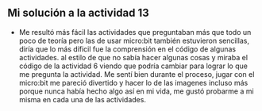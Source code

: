 <!-- Análisis del proceso de aprendizaje
Enunciado: describe tu proceso de aprendizaje durante esta unidad. ¿Qué te resultó más fácil? ¿Qué te resultó más difícil? ¿Qué estrategias utilizaste para superar las dificultades? ¿Cómo te sentiste durante el proceso?

Entrega: una reflexión sobre el proceso de aprendizaje personal, incluyendo las facilidades, dificultades, estrategias y emociones experimentadas. -->

## Mi solución a la actividad 13

- Me resultó más fácil las actividades que preguntaban más que todo un poco de teoría pero las de usar micro:bit también estuvieron sencillas, diría que lo más díficil fue la comprensión en el código de algunas actividades.
al estilo de que no sabía hacer algunas cosas y miraba el código de la actividad 6 viendo que podría cambiar para lograr lo que me pregunta la actividad.
 Me sentí bien durante el proceso, jugar con el micro:bit me pareció divertido y hacer lo de las imagenes incluso más porque nunca había hecho algo así en mi vida, me gustó probarme a mi misma en cada una de las actividades.
